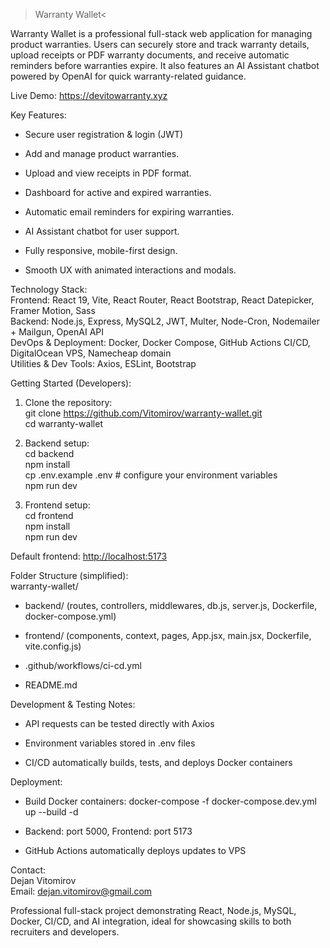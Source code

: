 > Warranty Wallet<

Warranty Wallet is a professional full-stack web application for managing product warranties. Users can securely store and track warranty details, upload receipts or PDF warranty documents, and receive automatic reminders before warranties expire. It also features an AI Assistant chatbot powered by OpenAI for quick warranty-related guidance.

Live Demo: <https://devitowarranty.xyz>

Key Features:

- Secure user registration & login (JWT)

- Add and manage product warranties.

- Upload and view receipts in PDF format.

- Dashboard for active and expired warranties.

- Automatic email reminders for expiring warranties.

- AI Assistant chatbot for user support.

- Fully responsive, mobile-first design.

- Smooth UX with animated interactions and modals.

Technology Stack:\
Frontend: React 19, Vite, React Router, React Bootstrap, React Datepicker, Framer Motion, Sass\
Backend: Node.js, Express, MySQL2, JWT, Multer, Node-Cron, Nodemailer + Mailgun, OpenAI API\
DevOps & Deployment: Docker, Docker Compose, GitHub Actions CI/CD, DigitalOcean VPS, Namecheap domain\
Utilities & Dev Tools: Axios, ESLint, Bootstrap

Getting Started (Developers):

1.  Clone the repository:\
    git clone <https://github.com/Vitomirov/warranty-wallet.git>\
    cd warranty-wallet

2.  Backend setup:\
    cd backend\
    npm install\
    cp .env.example .env # configure your environment variables\
    npm run dev

3.  Frontend setup:\
    cd frontend\
    npm install\
    npm run dev

Default frontend: <http://localhost:5173>

Folder Structure (simplified):\
warranty-wallet/

- backend/ (routes, controllers, middlewares, db.js, server.js, Dockerfile, docker-compose.yml)

- frontend/ (components, context, pages, App.jsx, main.jsx, Dockerfile, vite.config.js)

- .github/workflows/ci-cd.yml

- README.md

Development & Testing Notes:

- API requests can be tested directly with Axios

- Environment variables stored in .env files

- CI/CD automatically builds, tests, and deploys Docker containers

Deployment:

- Build Docker containers: docker-compose -f docker-compose.dev.yml up --build -d

- Backend: port 5000, Frontend: port 5173

- GitHub Actions automatically deploys updates to VPS

Contact:\
Dejan Vitomirov\
Email: dejan.vitomirov@gmail.com

Professional full-stack project demonstrating React, Node.js, MySQL, Docker, CI/CD, and AI integration, ideal for showcasing skills to both recruiters and developers.
